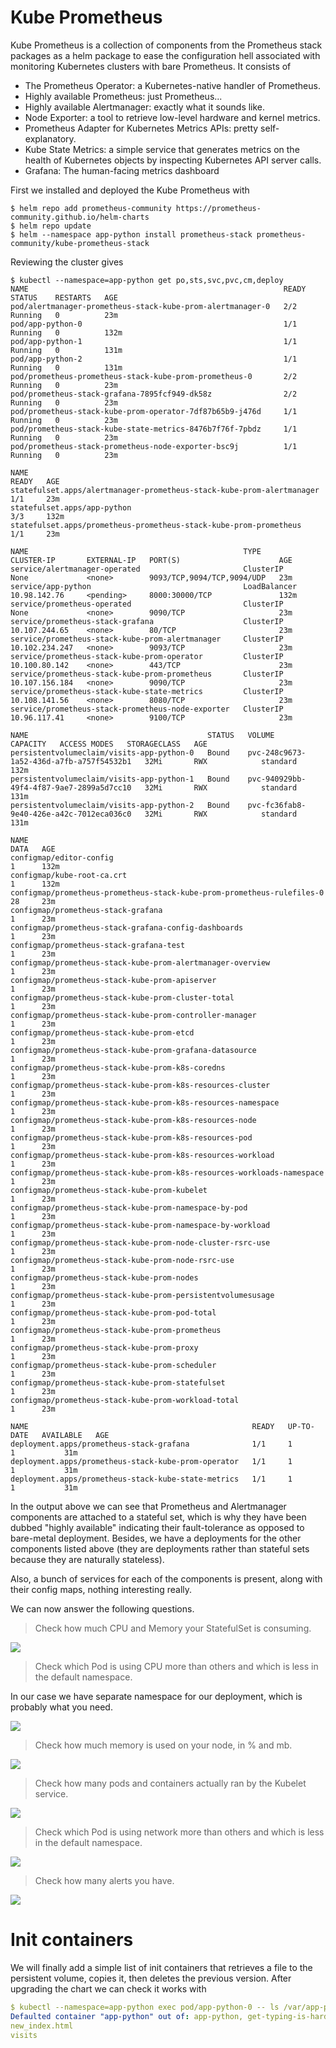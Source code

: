 # Kube Prometheus

Kube Prometheus is a collection of components from the Prometheus stack packages as a helm package to ease the
configuration hell associated with monitoring Kubernetes clusters with bare Prometheus. It consists of
- The Prometheus Operator: a Kubernetes-native handler of Prometheus.
- Highly available Prometheus: just Prometheus... 
- Highly available Alertmanager: exactly what it sounds like.
- Node Exporter: a tool to retrieve low-level hardware and kernel metrics.
- Prometheus Adapter for Kubernetes Metrics APIs: pretty self-explanatory.
- Kube State Metrics: a simple service that generates metrics on the health of Kubernetes objects by inspecting
Kubernetes API server calls.
- Grafana: The human-facing metrics dashboard

First we installed and deployed the Kube Prometheus with

```shell
$ helm repo add prometheus-community https://prometheus-community.github.io/helm-charts
$ helm repo update
$ helm --namespace app-python install prometheus-stack prometheus-community/kube-prometheus-stack
```

Reviewing the cluster gives

```shell
$ kubectl --namespace=app-python get po,sts,svc,pvc,cm,deploy
NAME                                                         READY   STATUS    RESTARTS   AGE
pod/alertmanager-prometheus-stack-kube-prom-alertmanager-0   2/2     Running   0          23m
pod/app-python-0                                             1/1     Running   0          132m
pod/app-python-1                                             1/1     Running   0          131m
pod/app-python-2                                             1/1     Running   0          131m
pod/prometheus-prometheus-stack-kube-prom-prometheus-0       2/2     Running   0          23m
pod/prometheus-stack-grafana-7895fcf949-dk58z                2/2     Running   0          23m
pod/prometheus-stack-kube-prom-operator-7df87b65b9-j476d     1/1     Running   0          23m
pod/prometheus-stack-kube-state-metrics-8476b7f76f-7pbdz     1/1     Running   0          23m
pod/prometheus-stack-prometheus-node-exporter-bsc9j          1/1     Running   0          23m

NAME                                                                    READY   AGE
statefulset.apps/alertmanager-prometheus-stack-kube-prom-alertmanager   1/1     23m
statefulset.apps/app-python                                             3/3     132m
statefulset.apps/prometheus-prometheus-stack-kube-prom-prometheus       1/1     23m

NAME                                                TYPE           CLUSTER-IP       EXTERNAL-IP   PORT(S)                      AGE
service/alertmanager-operated                       ClusterIP      None             <none>        9093/TCP,9094/TCP,9094/UDP   23m
service/app-python                                  LoadBalancer   10.98.142.76     <pending>     8000:30000/TCP               132m
service/prometheus-operated                         ClusterIP      None             <none>        9090/TCP                     23m
service/prometheus-stack-grafana                    ClusterIP      10.107.244.65    <none>        80/TCP                       23m
service/prometheus-stack-kube-prom-alertmanager     ClusterIP      10.102.234.247   <none>        9093/TCP                     23m
service/prometheus-stack-kube-prom-operator         ClusterIP      10.100.80.142    <none>        443/TCP                      23m
service/prometheus-stack-kube-prom-prometheus       ClusterIP      10.107.156.184   <none>        9090/TCP                     23m
service/prometheus-stack-kube-state-metrics         ClusterIP      10.108.141.56    <none>        8080/TCP                     23m
service/prometheus-stack-prometheus-node-exporter   ClusterIP      10.96.117.41     <none>        9100/TCP                     23m

NAME                                        STATUS   VOLUME                                     CAPACITY   ACCESS MODES   STORAGECLASS   AGE
persistentvolumeclaim/visits-app-python-0   Bound    pvc-248c9673-1a52-436d-a7fb-a757f54532b1   32Mi       RWX            standard       132m
persistentvolumeclaim/visits-app-python-1   Bound    pvc-940929bb-49f4-4f87-9ae7-2899a5d7cc10   32Mi       RWX            standard       131m
persistentvolumeclaim/visits-app-python-2   Bound    pvc-fc36fab8-9e40-426e-a42c-7012eca036c0   32Mi       RWX            standard       131m

NAME                                                                     DATA   AGE
configmap/editor-config                                                  1      132m
configmap/kube-root-ca.crt                                               1      132m
configmap/prometheus-prometheus-stack-kube-prom-prometheus-rulefiles-0   28     23m
configmap/prometheus-stack-grafana                                       1      23m
configmap/prometheus-stack-grafana-config-dashboards                     1      23m
configmap/prometheus-stack-grafana-test                                  1      23m
configmap/prometheus-stack-kube-prom-alertmanager-overview               1      23m
configmap/prometheus-stack-kube-prom-apiserver                           1      23m
configmap/prometheus-stack-kube-prom-cluster-total                       1      23m
configmap/prometheus-stack-kube-prom-controller-manager                  1      23m
configmap/prometheus-stack-kube-prom-etcd                                1      23m
configmap/prometheus-stack-kube-prom-grafana-datasource                  1      23m
configmap/prometheus-stack-kube-prom-k8s-coredns                         1      23m
configmap/prometheus-stack-kube-prom-k8s-resources-cluster               1      23m
configmap/prometheus-stack-kube-prom-k8s-resources-namespace             1      23m
configmap/prometheus-stack-kube-prom-k8s-resources-node                  1      23m
configmap/prometheus-stack-kube-prom-k8s-resources-pod                   1      23m
configmap/prometheus-stack-kube-prom-k8s-resources-workload              1      23m
configmap/prometheus-stack-kube-prom-k8s-resources-workloads-namespace   1      23m
configmap/prometheus-stack-kube-prom-kubelet                             1      23m
configmap/prometheus-stack-kube-prom-namespace-by-pod                    1      23m
configmap/prometheus-stack-kube-prom-namespace-by-workload               1      23m
configmap/prometheus-stack-kube-prom-node-cluster-rsrc-use               1      23m
configmap/prometheus-stack-kube-prom-node-rsrc-use                       1      23m
configmap/prometheus-stack-kube-prom-nodes                               1      23m
configmap/prometheus-stack-kube-prom-persistentvolumesusage              1      23m
configmap/prometheus-stack-kube-prom-pod-total                           1      23m
configmap/prometheus-stack-kube-prom-prometheus                          1      23m
configmap/prometheus-stack-kube-prom-proxy                               1      23m
configmap/prometheus-stack-kube-prom-scheduler                           1      23m
configmap/prometheus-stack-kube-prom-statefulset                         1      23m
configmap/prometheus-stack-kube-prom-workload-total                      1      23m

NAME                                                  READY   UP-TO-DATE   AVAILABLE   AGE
deployment.apps/prometheus-stack-grafana              1/1     1            1           31m
deployment.apps/prometheus-stack-kube-prom-operator   1/1     1            1           31m
deployment.apps/prometheus-stack-kube-state-metrics   1/1     1            1           31m
```

In the output above we can see that Prometheus and Alertmanager components are attached to a stateful set, which is why
they have been dubbed "highly available" indicating their fault-tolerance as opposed to bare-metal deployment. Besides,
we have a deployments for the other components listed above (they are deployments rather than stateful sets because they
are naturally stateless).

Also, a bunch of services for each of the components is present, along with their config maps, nothing interesting
really.

We can now answer the following questions.

> Check how much CPU and Memory your StatefulSet is consuming.

![](images/browser4.png)

> Check which Pod is using CPU more than others and which is less in the default namespace.

In our case we have separate namespace for our deployment, which is probably what you need.

![](images/browser5.png)

> Check how much memory is used on your node, in % and mb.

![](images/browser6.png)

> Check how many pods and containers actually ran by the Kubelet service.

![](images/browser7.png)

> Check which Pod is using network more than others and which is less in the default namespace.

![](images/browser8.png)

> Check how many alerts you have.

![](images/browser9.png)

# Init containers

We will finally add a simple list of init containers that retrieves a file to the persistent volume, copies it, then
deletes the previous version.  After upgrading the chart we can check it works with

```yaml
$ kubectl --namespace=app-python exec pod/app-python-0 -- ls /var/app-python
Defaulted container "app-python" out of: app-python, get-typing-is-hard (init), copy-typing-is-hard (init), remove-old-typing-is-hard (init)
new_index.html
visits
```
